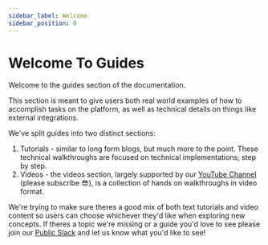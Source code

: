 ```yaml
---
sidebar_label: Welcome
sidebar_position: 0
---
```


# Welcome To Guides
Welcome to the guides section of the documentation. 

This section is meant to give users both real world examples of how to accomplish tasks on the platform, as well as technical details on things like external integrations.

We've split guides into two distinct sections: 


1. Tutorials - similar to long form blogs, but much more to the point.  These technical walkthroughs are focused on technical implementations; step by step. 
2. Videos - the videos section, largely supported by our [YouTube Channel](https://youtube.com/@cycleplatform) (please subscribe 😎), is a collection of hands on walkthroughs in video format.  


We're trying to make sure theres a good mix of both text tutorials and video content so users can choose whichever they'd like when exploring new concepts.  If theres a topic we're missing or a guide you'd love to see please join our [Public Slack](https://slack.cycle.io) and let us know what you'd like to see!


